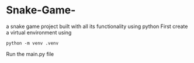 # Snake-Game-
a snake game project built with all its functionality using python 
First create a virtual environment using 
```
python -m venv .venv
```
Run the main.py file

